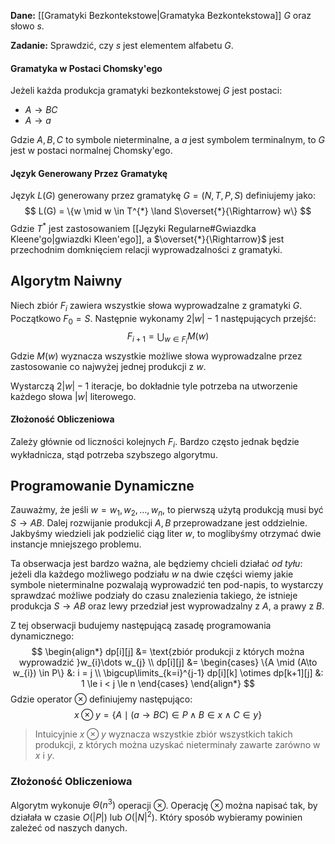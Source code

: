 **Dane:**
[[Gramatyki Bezkontekstowe|Gramatyka Bezkontekstowa]] $G$ oraz słowo $s$.

**Zadanie:**
Sprawdzić, czy $s$ jest elementem alfabetu $G$.

#### Gramatyka w Postaci Chomsky'ego

Jeżeli każda produkcja gramatyki bezkontekstowej $G$ jest postaci:

- $A \to BC$
- $A\to a$

Gdzie $A,B,C$ to symbole nieterminalne, a $a$ jest symbolem terminalnym, to $G$ jest w postaci normalnej Chomsky'ego.

#### Język Generowany Przez Gramatykę

Język $L(G)$ generowany przez gramatykę $G = (N,T,P,S)$ definiujemy jako:
$$
L(G) = \{w \mid w \in T^{*} \land S\overset{*}{\Rightarrow} w\}
$$
Gdzie $T^{*}$ jest zastosowaniem [[Języki Regularne#Gwiazdka Kleene'go|gwiazdki Kleen'ego]], a $\overset{*}{\Rightarrow}$ jest przechodnim domknięciem relacji wyprowadzalności z gramatyki.

## Algorytm Naiwny


Niech zbiór $F_{i}$ zawiera wszystkie słowa wyprowadzalne z gramatyki $G$. Początkowo $F_{0} = S$.
Następnie wykonamy $2|w| - 1$ następujących przejść:
$$
F_{i+1} = \bigcup_{w\in F_{i}}M(w)
$$
Gdzie $M(w)$ wyznacza wszystkie możliwe słowa wyprowadzalne przez zastosowanie co najwyżej jednej produkcji z $w$.

Wystarczą $2|w| - 1$ iteracje, bo dokładnie tyle potrzeba na utworzenie każdego słowa $|w|$ literowego.

#### Złożoność Obliczeniowa

Zależy głównie od liczności kolejnych $F_{i}$. Bardzo często jednak będzie wykładnicza, stąd potrzeba szybszego algorytmu.

## Programowanie Dynamiczne

Zauważmy, że jeśli $w = w_{1},w_{2},\dots,w_{n}$, to pierwszą użytą produkcją musi być $S\to AB$. Dalej rozwijanie produkcji $A,B$ przeprowadzane jest oddzielnie. Jakbyśmy wiedzieli jak podzielić ciąg liter $w$, to moglibyśmy otrzymać dwie instancje mniejszego problemu.

Ta obserwacja jest bardzo ważna, ale będziemy chcieli działać *od tyłu*: jeżeli dla każdego możliwego podziału $w$ na dwie części wiemy jakie symbole nieterminalne pozwalają wyprowadzić ten pod-napis, to wystarczy sprawdzać możliwe podziały do czasu znalezienia takiego, że istnieje produkcja $S \to AB$ oraz lewy przedział jest wyprowadzalny z $A$, a prawy z $B$.

Z tej obserwacji budujemy następującą zasadę programowania dynamicznego:
$$
\begin{align*}
dp[i][j] &= \text{zbiór produkcji z których można wyprowadzić }w_{i}\dots w_{j} \\
dp[i][j] &= \begin{cases}
\{A \mid (A\to w_{i}) \in P\} &: i = j \\
\bigcup\limits_{k=i}^{j-1} dp[i][k] \otimes dp[k+1][j] &: 1 \le i < j \le n
\end{cases}
\end{align*}
$$
Gdzie operator $\otimes$ definiujemy następująco:
$$
x \otimes y = \{A \mid (a \to BC)\in P \land B\in x \land C\in y\}
$$
> Intuicyjnie $x\otimes y$ wyznacza wszystkie zbiór wszystkich takich produkcji, z których można uzyskać nieterminały zawarte zarówno w $x$ i $y$.

### Złożoność Obliczeniowa

Algorytm wykonuje $\Theta(n^{3})$ operacji $\otimes$.
Operację $\otimes$ można napisać tak, by działała w czasie $O(|P|)$ lub $O(|N|^{2})$. Który sposób wybieramy powinien zależeć od naszych danych.